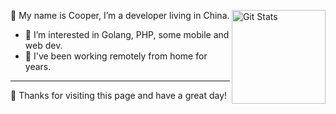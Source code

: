 <a href="https://github.com/myxiaoao"><img alt="Git Stats" src="https://github-readme-stats.vercel.app/api?username=myxiaoao&show_icons=true" align="right" height="150" /></a>

🖖 My name is Cooper, I’m a developer living in China.

- 👀 I’m interested in Golang, PHP, some mobile and web dev.
- 🌱 I've been working remotely from home for years.

---

👏 Thanks for visiting this page and have a great day!

<!--
<p><img align="center" src="https://github-readme-streak-stats.herokuapp.com/?user=myxiaoao&" alt="myxiaoao" /></p>
-->
